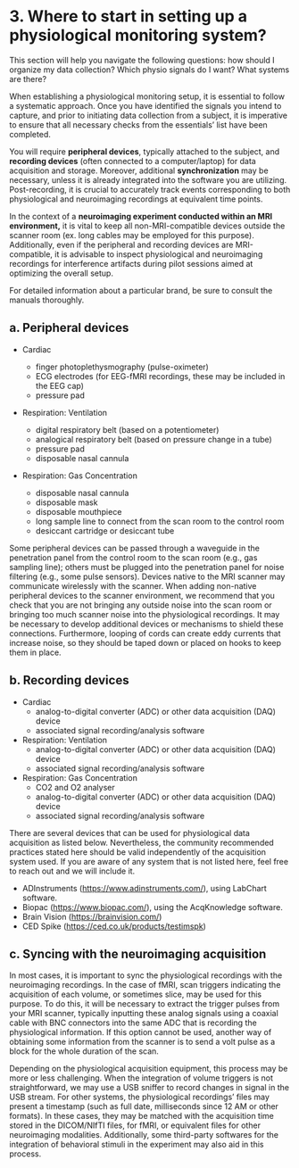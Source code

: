 # 3. Where to start in setting up a physiological monitoring system?  

This section will help you navigate the following questions: how should I organize my data collection? Which physio signals do I want? What systems are there? 

When establishing a physiological monitoring setup, it is essential to follow a systematic approach. Once you have identified the signals you intend to capture, and prior to initiating data collection from a subject, it is imperative to ensure that all necessary checks from the essentials’ list have been completed.

You will require **peripheral devices**, typically attached to the subject, and **recording devices** (often connected to a computer/laptop) for data acquisition and storage. Moreover, additional **synchronization** may be necessary, unless it is already integrated into the software you are utilizing. Post-recording, it is crucial to accurately track events corresponding to both physiological and neuroimaging recordings at equivalent time points. 

In the context of a **neuroimaging experiment conducted within an MRI environment,** it is vital to keep all non-MRI-compatible devices outside the scanner room (ex. long cables may be employed for this purpose). Additionally, even if the peripheral and recording devices are MRI-compatible, it is advisable to inspect physiological and neuroimaging recordings for interference artifacts during pilot sessions aimed at optimizing the overall setup. 

For detailed information about a particular brand, be sure to consult the manuals thoroughly.

## a. Peripheral devices
* Cardiac
    * finger photoplethysmography (pulse-oximeter)
    * ECG electrodes (for EEG-fMRI recordings, these may be included in the EEG cap) 
    * pressure pad

* Respiration: Ventilation
    * digital respiratory belt (based on a potentiometer)
    * analogical respiratory belt (based on pressure change in a tube)
    * pressure pad
    * disposable nasal cannula

* Respiration: Gas Concentration
    * disposable nasal cannula
    * disposable mask
    * disposable mouthpiece
    * long sample line to connect from the scan room to the control room
    * desiccant cartridge or desiccant tube

Some peripheral devices can be passed through a waveguide in the penetration panel from the control room to the scan room (e.g., gas sampling line); others must be plugged into the penetration panel for noise filtering (e.g., some pulse sensors). Devices native to the MRI scanner may communicate wirelessly with the scanner. When adding non-native peripheral devices to the scanner environment, we recommend that you check that you are not bringing any outside noise into the scan room or bringing too much scanner noise into the physiological recordings. It may be necessary to develop additional devices or mechanisms to shield these connections. Furthermore, looping of cords can create eddy currents that increase noise, so they should be taped down or placed on hooks to keep them in place. <!-- [SETUP_170322] -->

## b. Recording devices
* Cardiac
    * analog-to-digital converter (ADC) or other data acquisition (DAQ) device
    * associated signal recording/analysis software
* Respiration: Ventilation
    * analog-to-digital converter (ADC) or other data acquisition (DAQ) device
    * associated signal recording/analysis software
* Respiration: Gas Concentration
    * CO2 and O2 analyser
    * analog-to-digital converter (ADC) or other data acquisition (DAQ) device
    * associated signal recording/analysis software

There are several devices that can be used for physiological data acquisition as listed below. Nevertheless, the community recommended practices stated here should be valid independently of the acquisition system used. If you are aware of any system that is not listed here, feel free to reach out and we will include it.

 * ADInstruments (https://www.adinstruments.com/), using LabChart software.
 * Biopac (https://www.biopac.com/), using the AcqKnowledge software. 
 * Brain Vision (https://brainvision.com/)
 * CED Spike (https://ced.co.uk/products/testimspk)

## c. Syncing with the neuroimaging acquisition
In most cases, it is important to sync the physiological recordings with the neuroimaging recordings. In the case of fMRI, scan triggers indicating the acquisition of each volume, or sometimes slice, may be used for this purpose. To do this, it will be necessary to extract the trigger pulses from your MRI scanner, typically inputting these analog signals using a coaxial cable with BNC connectors into the same ADC that is recording the physiological information. If this option cannot be used, another way of obtaining some information from the scanner is to send a volt pulse as a block for the whole duration of the scan. []([SETUP_170322]) 

Depending on the physiological acquisition equipment, this process may be more or less challenging. When the integration of volume triggers is not straightforward, we may use a USB sniffer to record changes in signal in the USB stream. For other systems, the physiological recordings’ files may present a timestamp (such as full date, milliseconds since 12 AM or other formats). In these cases, they may be matched with the acquisition time stored in the DICOM/NIfTI files, for fMRI, or equivalent files for other neuroimaging modalities. Additionally, some third-party softwares for the integration of behavioral stimuli in the experiment may also aid in this process. []([SETUP_170322])
